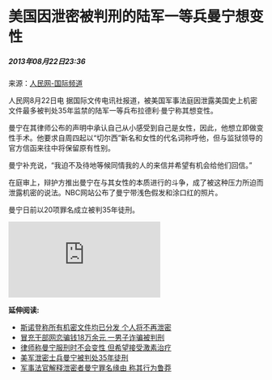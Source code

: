 # 美国因泄密被判刑的陆军一等兵曼宁想变性

##### 2013年08月22日23:36    
来源：[人民网-国际频道](http://world.people.com.cn/)

人民网8月22日电 据国际文传电讯社报道，被美国军事法庭因泄露美国史上机密文件最多被判处35年监禁的陆军一等兵布拉德利·曼宁称其想变性。

曼宁在其律师公布的声明中承认自己从小感受到自己是女性，因此，他想立即做变性手术。他要求自周四起以“切尔西”新名和女性的代名词称呼他，但与监狱领导的官方信函来往中将保留原有性别。

曼宁补充说，“我迫不及待地等候同情我的人的来信并希望有机会给他们回信。”

在庭审上，辩护方推出曼宁在与其女性的本质进行的斗争，成了被这种压力所迫而泄露机密的说法。NBC网站公布了曼宁带浅色假发和涂口红的照片。

曼宁日前以20项罪名成立被判35年徒刑。

![曼宁](http://www.people.com.cn/GB/123231/365206/index.html)

**延伸阅读:**

- [斯诺登称所有机密文件均已分发 个人将不再泄密](http://world.people.com.cn/n/2014/0126/c157278-24230962.html)
- [冒充干部网恋骗钱18万余元 一男子诈骗被判刑](http://legal.people.com.cn/n/2013/1226/c42510-23949940.html)
- [律师称曼宁服刑时不会变性 但希望接受激素治疗](http://world.people.com.cn/n/2013/0827/c157278-22708503.html)
- [美军泄密士兵曼宁被判处35年徒刑](http://world.people.com.cn/n/2013/0822/c157278-22650415.html)
- [军事法官解释泄密者曼宁罪名缘由 称其行为鲁莽](http://world.people.com.cn/n/2013/0817/c157278-22599778.html)
